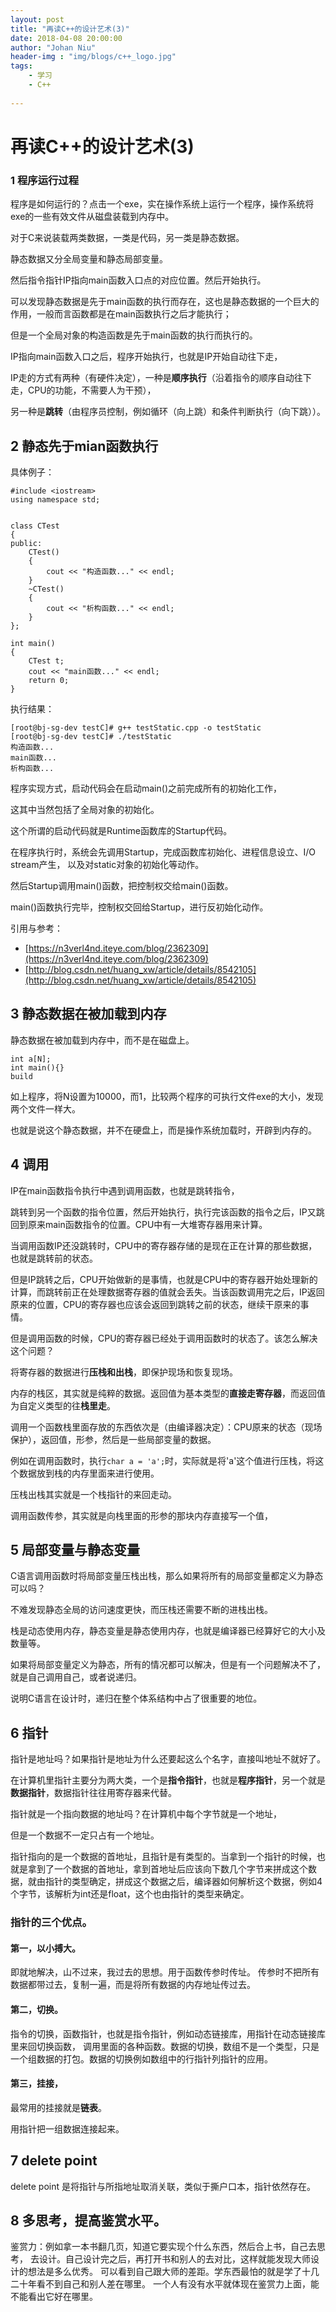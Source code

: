 ```yaml
---
layout: post
title: "再读C++的设计艺术(3)"
date: 2018-04-08 20:00:00
author: "Johan Niu"
header-img : "img/blogs/c++_logo.jpg"
tags:
    - 学习
    - C++
       
---
```


# 再读C++的设计艺术(3)

### 1 程序运行过程

程序是如何运行的？点击一个exe，实在操作系统上运行一个程序，操作系统将exe的一些有效文件从磁盘装载到内存中。

对于C来说装载两类数据，一类是代码，另一类是静态数据。

静态数据又分全局变量和静态局部变量。

然后指令指针IP指向main函数入口点的对应位置。然后开始执行。

可以发现静态数据是先于main函数的执行而存在，这也是静态数据的一个巨大的作用，一般而言函数都是在main函数执行之后才能执行；

但是一个全局对象的构造函数是先于main函数的执行而执行的。

IP指向main函数入口之后，程序开始执行，也就是IP开始自动往下走，

IP走的方式有两种（有硬件决定），一种是**顺序执行**（沿着指令的顺序自动往下走，CPU的功能，不需要人为干预），

另一种是**跳转**（由程序员控制，例如循环（向上跳）和条件判断执行（向下跳））。


## 2 静态先于mian函数执行

具体例子：

	#include <iostream>  
	using namespace std;  
	  
	  
	class CTest  
	{  
	public:  
	    CTest()  
	    {  
	        cout << "构造函数..." << endl;  
	    }  
	    ~CTest()  
	    {  
	        cout << "析构函数..." << endl;  
	    }  
	};  
	  
	int main()  
	{  
	    CTest t;
	    cout << "main函数..." << endl;
	    return 0;  
	}  

执行结果：

	[root@bj-sg-dev testC]# g++ testStatic.cpp -o testStatic
	[root@bj-sg-dev testC]# ./testStatic
	构造函数...
	main函数...
	析构函数...


程序实现方式，启动代码会在启动main()之前完成所有的初始化工作，

这其中当然包括了全局对象的初始化。

这个所谓的启动代码就是Runtime函数库的Startup代码。

在程序执行时，系统会先调用Startup，完成函数库初始化、进程信息设立、I/O stream产生，
以及对static对象的初始化等动作。

然后Startup调用main()函数，把控制权交给main()函数。

main()函数执行完毕，控制权交回给Startup，进行反初始化动作。


引用与参考：

* [https://n3verl4nd.iteye.com/blog/2362309](https://n3verl4nd.iteye.com/blog/2362309)
* [http://blog.csdn.net/huang_xw/article/details/8542105](http://blog.csdn.net/huang_xw/article/details/8542105)

## 3 静态数据在被加载到内存

静态数据在被加载到内存中，而不是在磁盘上。

	int a[N];
	int main(){}
	build

如上程序，将N设置为10000，而1，比较两个程序的可执行文件exe的大小，发现两个文件一样大。

也就是说这个静态数据，并不在硬盘上，而是操作系统加载时，开辟到内存的。

## 4 调用

IP在main函数指令执行中遇到调用函数，也就是跳转指令，

跳转到另一个函数的指令位置，然后开始执行，执行完该函数的指令之后，IP又跳回到原来main函数指令的位置。CPU中有一大堆寄存器用来计算。

当调用函数IP还没跳转时，CPU中的寄存器存储的是现在正在计算的那些数据，也就是跳转前的状态。

但是IP跳转之后，CPU开始做新的是事情，也就是CPU中的寄存器开始处理新的计算，而跳转前正在处理数据寄存器的值就会丢失。当该函数调用完之后，IP返回原来的位置，CPU的寄存器也应该会返回到跳转之前的状态，继续干原来的事情。

但是调用函数的时候，CPU的寄存器已经处于调用函数时的状态了。该怎么解决这个问题？

将寄存器的数据进行**压栈和出栈**，即保护现场和恢复现场。 

内存的栈区，其实就是纯粹的数据。返回值为基本类型的**直接走寄存器**，而返回值为自定义类型的往**栈里走**。

调用一个函数栈里面存放的东西依次是（由编译器决定）：CPU原来的状态（现场保护），返回值，形参，然后是一些局部变量的数据。

例如在调用函数时，执行`char a = 'a';`时，实际就是将'a'这个值进行压栈，将这个数据放到栈的内存里面来进行使用。

压栈出栈其实就是一个栈指针的来回走动。

调用函数传参，其实就是向栈里面的形参的那块内存直接写一个值，

## 5 局部变量与静态变量

C语言调用函数时将局部变量压栈出栈，那么如果将所有的局部变量都定义为静态可以吗？

不难发现静态全局的访问速度更快，而压栈还需要不断的进栈出栈。

栈是动态使用内存，静态变量是静态使用内存，也就是编译器已经算好它的大小及数量等。

如果将局部变量定义为静态，所有的情况都可以解决，但是有一个问题解决不了，就是自己调用自己，或者说递归。

说明C语言在设计时，递归在整个体系结构中占了很重要的地位。

## 6 指针

指针是地址吗？如果指针是地址为什么还要起这么个名字，直接叫地址不就好了。

在计算机里指针主要分为两大类，一个是**指令指针**，也就是**程序指针**，另一个就是**数据指针**，数据指针往往用寄存器来代替。

指针就是一个指向数据的地址吗？在计算机中每个字节就是一个地址，

但是一个数据不一定只占有一个地址。

指针指向的是一个数据的首地址，且指针是有类型的。当拿到一个指针的时候，也就是拿到了一个数据的首地址，拿到首地址后应该向下数几个字节来拼成这个数据，就由指针的类型确定，拼成这个数据之后，编译器如何解析这个数据，例如4个字节，该解析为int还是float，这个也由指针的类型来确定。
 
### 指针的三个优点。
#### 第一，以小搏大。

即就地解决，山不过来，我过去的思想。用于函数传参时传址。
传参时不把所有数据都带过去，复制一遍，而是将所有数据的内存地址传过去。

#### 第二，切换。

指令的切换，函数指针，也就是指令指针，例如动态链接库，用指针在动态链接库里来回切换函数，
调用里面的各种函数。数据的切换，数组不是一个类型，只是一个组数据的打包。数据的切换例如数组中的行指针列指针的应用。

#### 第三，挂接，

最常用的挂接就是**链表**。

用指针把一组数据连接起来。


## 7 delete point

delete point 是将指针与所指地址取消关联，类似于撕户口本，指针依然存在。

## 8 多思考，提高鉴赏水平。

鉴赏力：例如拿一本书翻几页，知道它要实现个什么东西，然后合上书，自己去思考，
去设计。自己设计完之后，再打开书和别人的去对比，这样就能发现大师设计的想法是多么优秀。
可以看到自己跟大师的差距。学东西最怕的就是学了十几二十年看不到自己和别人差在哪里。
一个人有没有水平就体现在鉴赏力上面，能不能看出它好在哪里。